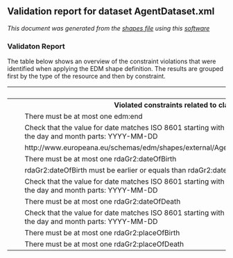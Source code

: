 ## Validation report for dataset AgentDataset.xml
_This document was generated from the [shapes file](/shapes-edm/src/main/resources/etc/edm/shapes/external/Agent.ttl) using this [software](/shapes-doc)_

### Validaton Report

The table below shows an overview of the constraint violations that were 
identified when applying the EDM shape definition. The results are grouped first 
by the type of the resource and then by constraint.

<table><tr><td></td>
<td>perRecord</td><td>total</td></tr><tr><th colspan='3' style='padding-left:20px'>Violated constraints related to class edm:Agent</th>
</tr>
<tr><td style='padding-left:40px'>There must be at most one edm:end</td>
<td align='right'>46</td><td align='right'>46</td></tr>
<tr><td style='padding-left:40px'>Check that the value for date matches ISO 8601 starting with
                    the year and hyphenating the day and month parts: 
                    YYYY-MM-DD</td>
<td align='right'>291</td><td align='right'>296</td></tr>
<tr><td style='padding-left:40px'>http://www.europeana.eu/schemas/edm/shapes/external/Agent/edm_isRelatedTo#type</td>
<td align='right'>6</td><td align='right'>17</td></tr>
<tr><td style='padding-left:40px'>There must be at most one rdaGr2:dateOfBirth</td>
<td align='right'>94</td><td align='right'>94</td></tr>
<tr><td style='padding-left:40px'>rdaGr2:dateOfBirth must be earlier or equals than 
                    rdaGr2:dateOfDeath</td>
<td align='right'>16</td><td align='right'>20</td></tr>
<tr><td style='padding-left:40px'>Check that the value for date matches ISO 8601 starting with
                    the year and hyphenating the day and month parts: 
                    YYYY-MM-DD</td>
<td align='right'>578</td><td align='right'>589</td></tr>
<tr><td style='padding-left:40px'>There must be at most one rdaGr2:dateOfDeath</td>
<td align='right'>46</td><td align='right'>46</td></tr>
<tr><td style='padding-left:40px'>Check that the value for date matches ISO 8601 starting with
                    the year and hyphenating the day and month parts: 
                    YYYY-MM-DD</td>
<td align='right'>291</td><td align='right'>296</td></tr>
<tr><td style='padding-left:40px'>There must be at most one rdaGr2:placeOfBirth</td>
<td align='right'>637</td><td align='right'>637</td></tr>
<tr><td style='padding-left:40px'>There must be at most one rdaGr2:placeOfDeath</td>
<td align='right'>192</td><td align='right'>192</td></tr>
<table>


